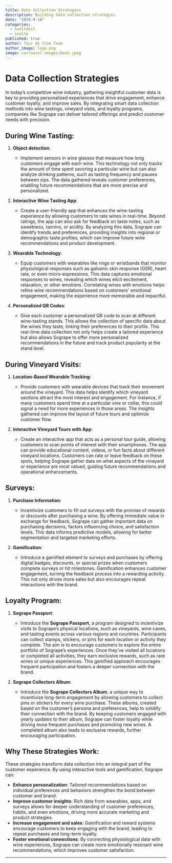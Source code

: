 ```yaml
---
title: Data Collection Strategies
description: Building data collection strategies
date: "2024-9-18"
categories:
  - sveltekit
  - svelte
published: true
author: Tour de Vino Team
author_image: logo.png
image: carrousel-images/boat.jpeg
---
```


# **Data Collection Strategies**

In today’s competitive wine industry, gathering insightful customer data is key to providing personalized experiences that drive engagement, enhance customer loyalty, and improve sales. By integrating smart data collection methods into wine tastings, vineyard visits, and loyalty programs, companies like Sogrape can deliver tailored offerings and predict customer needs with precision.

## **During Wine Tasting**:

1. **Object detection**:
   - Implement sensors in wine glasses that measure how long customers engage with each wine. This technology not only tracks the amount of time spent savoring a particular wine but can also analyze drinking patterns, such as tasting frequency and pauses between sips. The data gathered reveals customer preferences, enabling future recommendations that are more precise and personalized.

2. **Interactive Wine Tasting App**:
   - Create a user-friendly app that enhances the wine-tasting experience by allowing customers to rate wines in real-time. Beyond ratings, the app can also ask for feedback on taste notes, such as sweetness, tannins, or acidity. By analyzing this data, Sogrape can identify trends and preferences, providing insights into regional or demographic taste profiles, which can improve future wine recommendations and product development.

3. **Wearable Technology**:
   - Equip customers with wearables like rings or wristbands that monitor physiological responses such as galvanic skin response (GSR), heart rate, or even micro-expressions. This data captures emotional responses to wines, revealing which wines elicit excitement, relaxation, or other emotions. Correlating wines with emotions helps refine wine recommendations based on customers' emotional engagement, making the experience more memorable and impactful.

4. **Personalized QR Codes**:
   - Give each customer a personalized QR code to scan at different wine-tasting stands. This allows the collection of specific data about the wines they taste, linking their preferences to their profile. This real-time data collection not only helps create a tailored experience but also allows Sogrape to offer more personalized recommendations in the future and track product popularity at the stand level.

## **During Vineyard Visits**:

1. **Location-Based Wearable Tracking**:
   - Provide customers with wearable devices that track their movement around the vineyard. This data helps identify which vineyard sections attract the most interest and engagement. For instance, if many customers spend time at a particular vine or cellar, this could signal a need for more experiences in those areas. The insights gathered can improve the layout of future tours and optimize customer flow.

2. **Interactive Vineyard Tours with App**:
   - Create an interactive app that acts as a personal tour guide, allowing customers to scan points of interest with their smartphones. The app can provide educational content, videos, or fun facts about different vineyard locations. Customers can rate or leave feedback on these spots, helping Sogrape gather data on what aspects of the vineyard or experience are most valued, guiding future recommendations and operational enhancements.

## **Surveys**:

1. **Purchase Information**:
   - Incentivize customers to fill out surveys with the promise of rewards or discounts after purchasing a wine. By offering immediate value in exchange for feedback, Sogrape can gather important data on purchasing decisions, factors influencing choice, and satisfaction levels. This data informs predictive models, allowing for better segmentation and targeted marketing efforts.

2. **Gamification**:
   - Introduce a gamified element to surveys and purchases by offering digital badges, discounts, or special prizes when customers complete surveys or hit milestones. Gamification enhances customer engagement, turning the feedback process into a rewarding activity. This not only drives more sales but also encourages repeat interactions with the brand.

## **Loyalty Program**:

1. **Sogrape Passport**:
   - Introduce the **Sogrape Passport**, a program designed to incentivize visits to Sogrape’s physical locations, such as vineyards, wine caves, and tasting events across various regions and countries. Participants can collect stamps, stickers, or pins for each location or activity they complete. The aim is to encourage customers to explore the entire portfolio of Sogrape’s experiences. Once they’ve visited all locations or completed all activities, they earn exclusive rewards, such as rare wines or unique experiences. This gamified approach encourages frequent participation and fosters a deeper connection with the brand.

2. **Sogrape Collectors Album**:
   - Introduce the **Sogrape Collectors Album**, a unique way to incentivize long-term engagement by allowing customers to collect pins or stickers for every wine purchase. These albums, created based on the customer’s persona and preferences, help to solidify their connection with the brand. By keeping customers engaged with yearly updates to their album, Sogrape can foster loyalty while driving more frequent purchases and promoting new wines. A completed album also leads to exclusive rewards, further encouraging participation.

## **Why These Strategies Work**:

These strategies transform data collection into an integral part of the customer experience. By using interactive tools and gamification, Sogrape can:
- **Enhance personalization**: Tailored recommendations based on individual preferences and behaviors strengthen the bond between customer and brand.
- **Improve customer insights**: Rich data from wearables, apps, and surveys allows for deeper understanding of customer preferences, habits, and even emotions, driving more accurate marketing and product strategies.
- **Increase engagement and sales**: Gamification and reward systems encourage customers to keep engaging with the brand, leading to repeat purchases and long-term loyalty.
- **Foster emotional connections**: By connecting physiological data with wine experiences, Sogrape can create more emotionally resonant wine recommendations, which improves customer satisfaction.
---